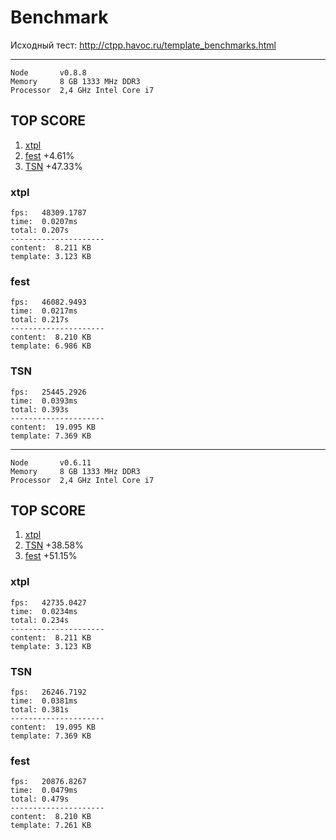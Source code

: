 # Benchmark

Исходный тест: http://ctpp.havoc.ru/template_benchmarks.html

----------------------------
```
Node       v0.8.8
Memory     8 GB 1333 MHz DDR3
Processor  2,4 GHz Intel Core i7
```


## TOP SCORE
 1. [xtpl](#xtpl-0-8-8)
 2. [fest](#fest-0-8-8)   +4.61%
 3. [TSN](#TSN-0-8-8)    +47.33%

<a name="xtpl-0-8-8"></a>
### xtpl
```
fps:   48309.1787
time:  0.0207ms
total: 0.207s
---------------------
content:  8.211 KB
template: 3.123 KB
```

<a name="fest-0-8-8"></a>
### fest
```
fps:   46082.9493
time:  0.0217ms
total: 0.217s
---------------------
content:  8.210 KB
template: 6.986 KB
```

<a name="TSN-0-8-8"></a>
### TSN
```
fps:   25445.2926
time:  0.0393ms
total: 0.393s
---------------------
content:  19.095 KB
template: 7.369 KB
```



---------------------------------------


```
Node       v0.6.11
Memory     8 GB 1333 MHz DDR3
Processor  2,4 GHz Intel Core i7
```


## TOP SCORE
 1. [xtpl](#xtpl-0-6-11)
 2. [TSN](#TSN-0-6-11)    +38.58%
 3. [fest](#fest-0-6-11)   +51.15%


<a name="xtpl-0-6-11"></a>
### xtpl
```
fps:   42735.0427
time:  0.0234ms
total: 0.234s
---------------------
content:  8.211 KB
template: 3.123 KB
```


<a name="TSN-0-6-11"></a>
### TSN
```
fps:   26246.7192
time:  0.0381ms
total: 0.381s
---------------------
content:  19.095 KB
template: 7.369 KB
```


<a name="fest-0-6-11"></a>
### fest
```
fps:   20876.8267
time:  0.0479ms
total: 0.479s
---------------------
content:  8.210 KB
template: 7.261 KB
```
